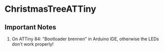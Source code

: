 # ChristmasTreeATTiny

## Important Notes

1. On ATTiny 84: "Bootloader brennen" in Arduino IDE, otherwise the LEDs don't work properly!
